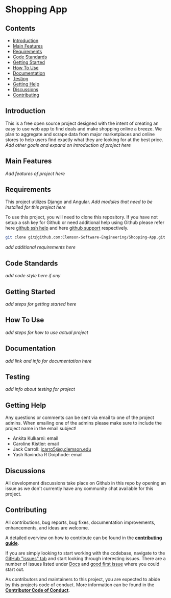 # Shopping App

## Contents
- [Introduction](#introduction)
- [Main Features](#main-features)
- [Requirements](#requirements)
- [Code Standards](#code-standards)
- [Getting Started](#getting-started)
- [How To Use](#how-to-use)
- [Documentation](#documentation)
- [Testing](#testing)
- [Getting Help](#getting-help)
- [Discussions](#discussions)
- [Contributing](#contributing)

## Introduction
This is a free open source project designed with the intent of creating an easy to use web app to find deals and make shopping online a breeze. We plan to aggregate and scrape data from major marketplaces and online stores to help users find exactly what they are looking for at the best price. *Add other goals and expand on introduction of project here*

## Main Features
*Add features of project here*

## Requirements
This project utilizes Django and Angular. *Add modules that need to be installed for this project here*

To use this project, you will need to clone this repository. If you have not setup a ssh key for Github or need additional help using Github please refer here [github ssh help](https://docs.github.com/en/free-pro-team@latest/github/authenticating-to-github/connecting-to-github-with-ssh) and here [github support](https://support.github.com/) respectively.

```sh
git clone git@github.com:Clemson-Software-Engineering/Shopping-App.git
```

*add additional requirements here*

## Code Standards
*add code style here if any*

## Getting Started
*add steps for getting started here*

## How To Use
*add steps for how to use actual project*

## Documentation
*add link and info for documentation here*

## Testing
*add info about testing for project*

## Getting Help
Any questions or comments can be sent via email to one of the project admins. When emailing one of the admins please make sure to include the project name in the email subject!
- Ankita Kulkarni: email
- Caroline Kistler: email
- Jack Carroll: jcarro5@g.clemson.edu
- Yash Ravindra R Doiphode: email

## Discussions
All development discussions take place on Github in this repo by opening an issue as we don't currently have any community chat available for this project.

## Contributing
All contributions, bug reports, bug fixes, documentation improvements, enhancements, and ideas are welcome.

A detailed overview on how to contribute can be found in the **[contributing guide](CONTRIBUTING.md)**.

If you are simply looking to start working with the codebase, navigate to the [GitHub "issues" tab](https://github.com/Clemson-Software-Engineering/Shopping-App/issues) and start looking through interesting issues. There are a number of issues listed under [Docs](https://github.com/Clemson-Software-Engineering/Shopping-App/issues?q=is%3Aopen+sort%3Aupdated-desc+label%3ADocs) and [good first issue](https://github.com/Clemson-Software-Engineering/Shopping-App/issues?labels=good+first+issue&sort=updated&state=open) where you could start out.

As contributors and maintainers to this project, you are expected to abide by this projects code of conduct. More information can be found in the **[Contributor Code of Conduct](CODE_OF_CONDUCT.md)**.
